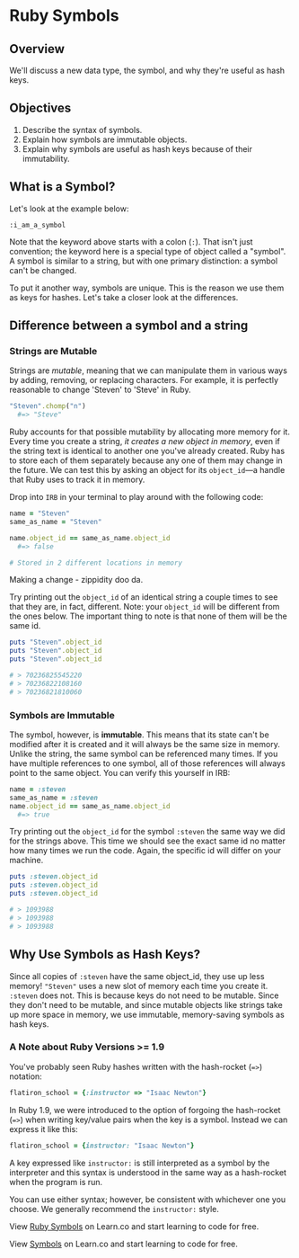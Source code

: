 # Ruby Symbols
## Overview
We'll discuss a new data type, the symbol, and why they're useful as hash keys.

## Objectives

1. Describe the syntax of symbols.
2. Explain how symbols are immutable objects.
3. Explain why symbols are useful as hash keys because of their immutability.

## What is a Symbol?

Let's look at the example below:

```
:i_am_a_symbol
```

Note that the keyword above starts with a colon (`:`). That isn't just convention; the keyword here is a special type of object called a "symbol". A symbol is similar to a string, but with one primary distinction: a symbol can't be changed.

To put it another way, symbols are unique. This is the reason we use them as keys for hashes. Let's take a closer look at the differences.

## Difference between a symbol and a string

### Strings are Mutable

Strings are *mutable*, meaning that we can manipulate them in various ways by adding, removing, or replacing characters. For example, it is perfectly reasonable to change 'Steven' to 'Steve' in Ruby.

```ruby
"Steven".chomp("n")
  #=> "Steve"
```

Ruby accounts for that possible mutability by allocating more memory for it. Every time you create a string, *it creates a new object in memory*, even if the string text is identical to another one you've already created. Ruby has to store each of them separately because any one of them may change in the future. We can test this by asking an object for its `object_id`—a handle that Ruby uses to track it in memory.

Drop into `IRB` in your terminal to play around with the following code:

```ruby
name = "Steven"
same_as_name = "Steven"

name.object_id == same_as_name.object_id
  #=> false

# Stored in 2 different locations in memory
```

Making a change - zippidity doo da.

Try printing out the `object_id` of an identical string a couple times to see that they are, in fact, different. Note: your `object_id` will be different from the ones below. The important thing to note is that none of them will be the same id.

```ruby
puts "Steven".object_id
puts "Steven".object_id
puts "Steven".object_id

# > 70236825545220
# > 70236822108160
# > 70236821810060
```

### Symbols are Immutable

The symbol, however, is **immutable**. This means that its state can't be modified after it is created and it will always be the same size in memory. Unlike the string, the same symbol can be referenced many times. If you have multiple references to one symbol, all of those references will always point to the same object. You can verify this yourself in IRB:

``` ruby
name = :steven
same_as_name = :steven
name.object_id == same_as_name.object_id
  #=> true
```

Try printing out the `object_id` for the symbol `:steven` the same way we did for the strings above. This time we should see the exact same id no matter how many times we run the code. Again, the specific id will differ on your machine.

```ruby
puts :steven.object_id
puts :steven.object_id
puts :steven.object_id

# > 1093988
# > 1093988
# > 1093988
```

## Why Use Symbols as Hash Keys?

Since all copies of `:steven` have the same object_id, they use up less memory! `"Steven"` uses a new slot of memory each time you create it. `:steven` does not. This is because keys do not need to be mutable. Since they don't need to be mutable, and since mutable objects like strings take up more space in memory, we use immutable, memory-saving symbols as hash keys.

### A Note about Ruby Versions >= 1.9

You've probably seen Ruby hashes written with the hash-rocket (`=>`) notation:

```ruby
flatiron_school = {:instructor => "Isaac Newton"}
```

In Ruby 1.9, we were introduced to the option of forgoing the hash-rocket (`=>`) when writing key/value pairs when the key is a symbol. Instead we can express it like this:

```ruby
flatiron_school = {instructor: "Isaac Newton"}
```

A key expressed like `instructor:` is still interpreted as a symbol by the interpreter and this syntax is understood in the same way as a hash-rocket when the program is run.

You can use either syntax; however, be consistent with whichever one you choose. We generally recommend the `instructor:` style.

<p data-visibility='hidden'>View <a href='https://learn.co/lessons/ruby-symbols' title='Ruby Symbols'>Ruby Symbols</a> on Learn.co and start learning to code for free.</p>

<p class='util--hide'>View <a href='https://learn.co/lessons/ruby-symbols'>Symbols</a> on Learn.co and start learning to code for free.</p>
